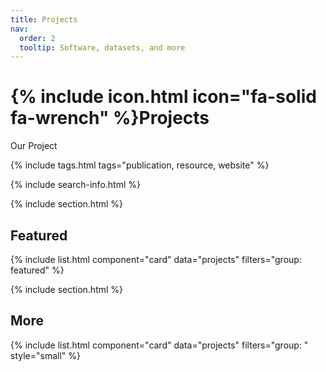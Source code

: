 ```yaml
---
title: Projects
nav:
  order: 2
  tooltip: Software, datasets, and more
---
```


# {% include icon.html icon="fa-solid fa-wrench" %}Projects

Our Project

{% include tags.html tags="publication, resource, website" %}

{% include search-info.html %}

{% include section.html %}

## Featured

{% include list.html component="card" data="projects" filters="group: featured" %}

{% include section.html %}

## More

{% include list.html component="card" data="projects" filters="group: " style="small" %}
